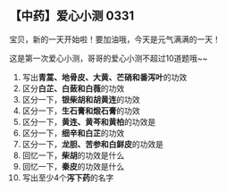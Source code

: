 ## 【中药】爱心小测 0331

宝贝，新的一天开始啦！要加油哦，今天是元气满满的一天！

这是第一次爱心小测，哥哥的爱心小测不超过10道题哦~~

1.   写出**青蒿、地骨皮、大黄、芒硝和番泻叶**的功效
2.   区分**白芷、白蔹和白薇**的功效
3.   区分一下，**银柴胡和胡黄连**的功效
4.   区分一下，**生石膏和煅石膏**的功效
5.   区分一下，**黄连、黄芩和黄柏**的功效是
6.   区分一下，**细辛和白芷**的功效
7.   区分一下，**龙胆、苦参和白鲜皮**的功效是
8.   回忆一下，**柴胡**的功效是什么
9.   回忆一下，**秦皮**的功效是什么
10.   写出至少4个**泻下药**的名字